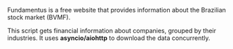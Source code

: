 Fundamentus is a free website that provides information about the Brazilian stock market (BVMF).

This script gets financial information about companies, grouped by their industries. It uses __asyncio/aiohttp__ to download the data concurrently.